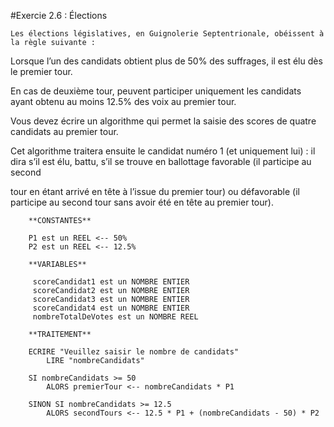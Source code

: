 #Exercie 2.6 : Élections
	
	Les élections législatives, en Guignolerie Septentrionale, obéissent à la règle suivante :

Lorsque l’un des candidats obtient plus de 50% des suffrages, il est élu dès le premier tour.

En cas de deuxième tour, peuvent participer uniquement les candidats ayant obtenu au moins 12.5% des voix au premier tour.

Vous devez écrire un algorithme qui permet la saisie des scores de quatre candidats au premier tour.


Cet algorithme traitera ensuite le candidat numéro 1 (et uniquement lui) : il dira s’il est élu, battu, s’il se trouve en ballottage favorable (il participe au second 

tour en étant arrivé en tête à l’issue du premier tour) ou défavorable (il participe au second tour sans avoir été en tête au premier tour).


```
	**CONSTANTES**
	
	P1 est un REEL <-- 50%
	P2 est un REEL <-- 12.5%

```






```
	**VARIABLES**
	 
	 scoreCandidat1 est un NOMBRE ENTIER
	 scoreCandidat2 est un NOMBRE ENTIER
	 scoreCandidat3 est un NOMBRE ENTIER
	 scoreCandidat4 est un NOMBRE ENTIER
	 nombreTotalDeVotes est un NOMBRE REEL

```



```
	**TRAITEMENT**
	
	ECRIRE "Veuillez saisir le nombre de candidats"
		LIRE "nombreCandidats"
		
	SI nombreCandidats >= 50
		ALORS premierTour <-- nombreCandidats * P1
		
	SINON SI nombreCandidats >= 12.5
		ALORS secondTours <-- 12.5 * P1 + (nombreCandidats - 50) * P2
	


``` 